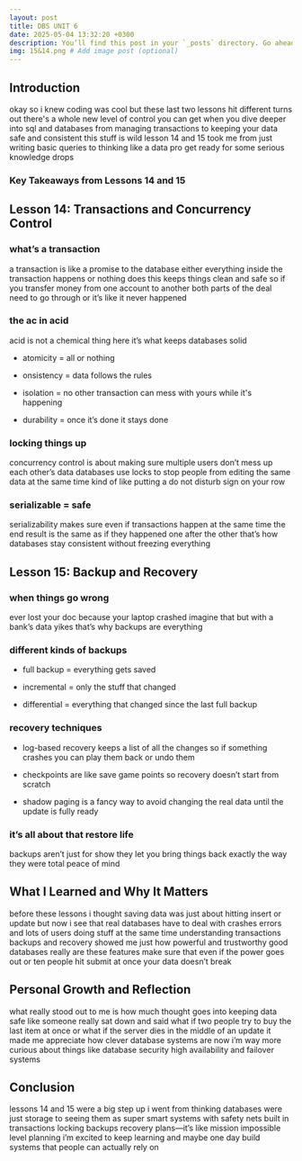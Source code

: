 ```yaml
---
layout: post
title: DBS UNIT 6
date: 2025-05-04 13:32:20 +0300
description: You’ll find this post in your `_posts` directory. Go ahead and edit it and re-build the site to see your changes. # Add post description (optional)
img: 15&14.png # Add image post (optional)
---
```

## Introduction
okay so i knew coding was cool but these last two lessons hit different
turns out there's a whole new level of control you can get when you dive deeper into sql and databases
from managing transactions to keeping your data safe and consistent this stuff is wild
lesson 14 and 15 took me from just writing basic queries to thinking like a data pro
get ready for some serious knowledge drops

### Key Takeaways from Lessons 14 and 15
## Lesson 14: Transactions and Concurrency Control
### what’s a transaction
a transaction is like a promise to the database
either everything inside the transaction happens or nothing does
this keeps things clean and safe
so if you transfer money from one account to another both parts of the deal need to go through or it’s like it never happened

### the ac in acid
acid is not a chemical thing here it’s what keeps databases solid

- atomicity = all or nothing

- onsistency = data follows the rules

- isolation = no other transaction can mess with yours while it's happening

- durability = once it’s done it stays done

### locking things up
concurrency control is about making sure multiple users don’t mess up each other’s data
databases use locks to stop people from editing the same data at the same time
kind of like putting a do not disturb sign on your row

### serializable = safe
serializability makes sure even if transactions happen at the same time the end result is the same as if they happened one after the other
that’s how databases stay consistent without freezing everything

## Lesson 15: Backup and Recovery
### when things go wrong
ever lost your doc because your laptop crashed
imagine that but with a bank’s data yikes
that’s why backups are everything

### different kinds of backups
- full backup = everything gets saved

- incremental = only the stuff that changed

- differential = everything that changed since the last full backup

### recovery techniques
- log-based recovery keeps a list of all the changes so if something crashes you can play them back or undo them

- checkpoints are like save game points so recovery doesn’t start from scratch

- shadow paging is a fancy way to avoid changing the real data until the update is fully ready

### it’s all about that restore life
backups aren’t just for show they let you bring things back exactly the way they were
total peace of mind

## What I Learned and Why It Matters
before these lessons i thought saving data was just about hitting insert or update
but now i see that real databases have to deal with crashes errors and lots of users doing stuff at the same time
understanding transactions backups and recovery showed me just how powerful and trustworthy good databases really are
these features make sure that even if the power goes out or ten people hit submit at once your data doesn’t break

## Personal Growth and Reflection
what really stood out to me is how much thought goes into keeping data safe
like someone really sat down and said what if two people try to buy the last item at once
or what if the server dies in the middle of an update
it made me appreciate how clever database systems are
now i’m way more curious about things like database security high availability and failover systems

## Conclusion
lessons 14 and 15 were a big step up
i went from thinking databases were just storage to seeing them as super smart systems with safety nets built in
transactions locking backups recovery plans—it’s like mission impossible level planning
i’m excited to keep learning and maybe one day build systems that people can actually rely on

